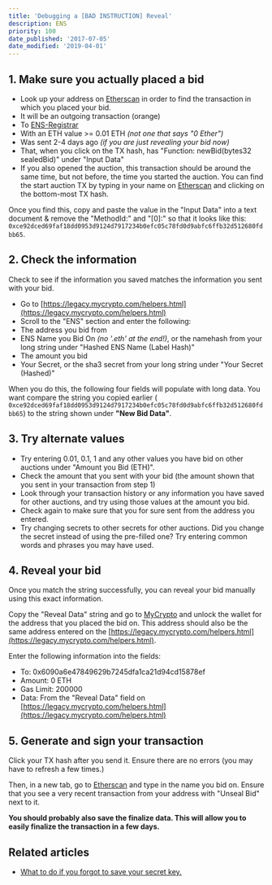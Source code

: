 ```yaml
---
title: 'Debugging a [BAD INSTRUCTION] Reveal'
description: ENS
priority: 100
date_published: '2017-07-05'
date_modified: '2019-04-01'
---
```


## 1. Make sure you actually placed a bid

* Look up your address on [Etherscan](https://etherscan.io) in order to find the transaction in which you placed your bid.
* It will be an outgoing transaction (orange)
* To [ENS-Registrar](https://etherscan.io/address/0x6090a6e47849629b7245dfa1ca21d94cd15878ef)
* With an ETH value >= 0.01 ETH *(not one that says "0 Ether")*
* Was sent 2-4 days ago *(if you are just revealing your bid now)*
* That, when you click on the TX hash, has "Function: newBid(bytes32 sealedBid)" under "Input Data"
* If you also opened the auction, this transaction should be around the same time, but not before, the time you started the auction. You can find the start auction TX by typing in your name on [Etherscan](https://etherscan.io/enslookup?q=yourname.eth) and clicking on the bottom-most TX hash.

Once you find this, copy and paste the value in the "Input Data" into a text document & remove the "MethodId:" and "[0]:" so that it looks like this: `0xce92dced69faf18dd0953d9124d7917234b0efc05c78fd0d9abfc6ffb32d512680fdbb65`.

## 2. Check the information

Check to see if the information you saved matches the information you sent with your bid.

* Go to [https://legacy.mycrypto.com/helpers.html](https://legacy.mycrypto.com/helpers.html)
* Scroll to the "ENS" section and enter the following:
* The address you bid from
* ENS Name you Bid On *(no '.eth' at the end!)*, or the namehash from your long string under "Hashed ENS Name (Label Hash)"
* The amount you bid
* Your Secret, or the sha3 secret from your long string under "Your Secret (Hashed)"

When you do this, the following four fields will populate with long data. You want compare the string you copied earlier ( `0xce92dced69faf18dd0953d9124d7917234b0efc05c78fd0d9abfc6ffb32d512680fdbb65`) to the string shown under **"New Bid Data"**.

## 3. Try alternate values

* Try entering 0.01, 0.1, 1 and any other values you have bid on other auctions under "Amount you Bid (ETH)".
* Check the amount that you sent with your bid (the amount shown that you sent in your transaction from step 1)
* Look through your transaction history or any information you have saved for other auctions, and try using those values at the amount you bid.
* Check again to make sure that you for sure sent from the address you entered.
* Try changing secrets to other secrets for other auctions. Did you change the secret instead of using the pre-filled one? Try entering common words and phrases you may have used.

## 4. Reveal your bid

Once you match the string successfully, you can reveal your bid manually using this exact information.

Copy the "Reveal Data" string and go to [MyCrypto](https://mycrypto.com/account) and unlock the wallet for the address that you placed the bid on. This address should also be the same address entered on the [https://legacy.mycrypto.com/helpers.html](https://legacy.mycrypto.com/helpers.html).

Enter the following information into the fields:

* To: 0x6090a6e47849629b7245dfa1ca21d94cd15878ef
* Amount: 0 ETH
* Gas Limit: 200000
* Data: From the "Reveal Data" field on [https://legacy.mycrypto.com/helpers.html](https://legacy.mycrypto.com/helpers.html)

## 5. Generate and sign your transaction

Click your TX hash after you send it. Ensure there are no errors (you may have to refresh a few times.)

Then, in a new tab, go to [Etherscan](https://etherscan.io/enslookup?q=yourname.eth) and type in the name you bid on. Ensure that you see a very recent transaction from your address with "Unseal Bid" next to it.

**You should probably also save the finalize data. This will allow you to easily finalize the transaction in a few days.**

## Related articles

* [What to do if you forgot to save your secret key.](/how-to/ens/brute-forcing-secret-word-phrases)
